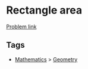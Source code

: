 # Rectangle area

[Problem link](https://leetcode.com/problems/rectangle-area/)

## Tags

* [Mathematics](/README.md#Mathematics) > [Geometry](/README.md#Mathematics-Geometry)
